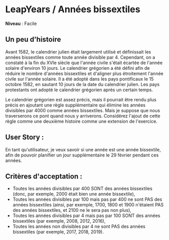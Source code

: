 # LeapYears / Années bissextiles

**Niveau** : Facile 

## Un peu d'histoire

Avant 1582, le calendrier julien était largement utilisé et définissait les années bissextiles comme toute année divisible par 4. Cependant, on a constaté à la fin du XVIe siècle que l'année civile s'était écartée de l'année solaire d'environ 10 jours. Le calendrier grégorien a été défini afin de réduire le nombre d'années bissextiles et d'aligner plus étroitement l'année civile sur l'année solaire. Il a été adopté dans les pays pontificaux le 15 octobre 1582, en sautant 10 jours de la date du calendrier julien. Les pays protestants ont adopté le calendrier grégorien après un certain temps.

Le calendrier grégorien est assez précis, mais il pourrait être rendu plus précis en ajoutant une règle supplémentaire qui élimine les années divisibles par 4000 comme années bissextiles. Mais je suppose que nous traverserons ce pont quand nous y arriverons. Considérez l'ajout de cette règle comme une deuxième histoire comme une extension de l'exercice.

## User Story :

En tant qu'utilisateur, je veux savoir si une année est une année bissextile, afin de pouvoir planifier un jour supplémentaire le 29 février pendant ces années.

## Critères d'acceptation :

 - Toutes les années divisibles par 400 SONT des années bissextiles (donc, par exemple, 2000 était bien une année bissextile),
 - Toutes les années divisibles par 100 mais pas par 400 ne sont PAS des années bissextiles (ainsi, par exemple, 1700, 1800 et 1900 n'étaient PAS des années bissextiles, et 2100 ne le sera pas non plus),
 - Toutes les années divisibles par 4 mais pas par 100 SONT des années bissextiles (par exemple, 2008, 2012, 2016),
 - Toutes les années non divisibles par 4 ne sont PAS des années bissextiles (par exemple, 2017, 2018, 2019).
